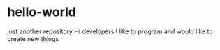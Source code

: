 # hello-world
just another repository
Hi developers 
I like to program and would like to create new things
